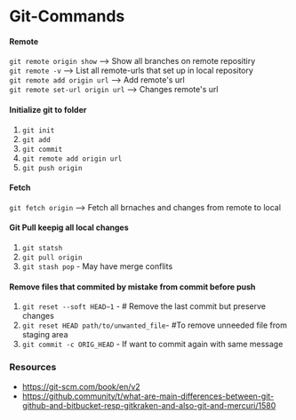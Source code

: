 # Git-Commands

#### Remote
`git remote origin show` --> Show all branches on remote repositiry \
`git remote -v` --> List all remote-urls that set up in local repository \
`git remote add origin url` --> Add remote's url \
`git remote set-url origin url` --> Changes remote's url

#### Initialize git to folder
1. `git init`
2. `git add`
3. `git commit`
4. `git remote add origin url`
5. `git push origin`

#### Fetch
`git fetch origin` --> Fetch all brnaches and changes from remote to local 

#### Git Pull keepig all local changes

1. `git statsh`
2. `git pull origin`
3. `git stash pop` - May have merge conflits

#### Remove files that commited by mistake from commit before push

1. `git reset --soft HEAD~1` - # Remove the last commit but preserve changes
2. `git reset HEAD path/to/unwanted_file`- #To remove unneeded file from staging area
3. `git commit -c ORIG_HEAD` - If want to commit again with same message 

### Resources
- https://git-scm.com/book/en/v2
- https://github.community/t/what-are-main-differences-between-git-github-and-bitbucket-resp-gitkraken-and-also-git-and-mercuri/1580 
